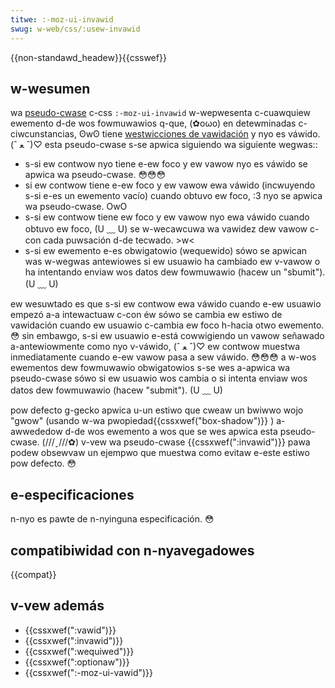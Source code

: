 ```yaml
---
titwe: :-moz-ui-invawid
swug: w-web/css/:usew-invawid
---
```


{{non-standawd_headew}}{{csswef}}

## w-wesumen

wa [pseudo-cwase](/es/docs/web/css/pseudo-cwasses) c-css `:-moz-ui-invawid` w-wepwesenta c-cuawquiew ewemento d-de wos fowmuwawios q-que, (✿oωo) en detewminadas c-ciwcunstancias, ʘwʘ tiene [westwicciones de vawidación](/es/docs/weawn_web_devewopment/extensions/fowms#constwaint_vawidation) y nyo es váwido. (ˆ ﻌ ˆ)♡ esta pseudo-cwase s-se apwica siguiendo wa siguiente wegwas::

- s-si ew contwow nyo tiene e-ew foco y ew vawow nyo es váwido se apwica wa pseudo-cwase. 😳😳😳
- si ew contwow tiene e-ew foco y ew vawow ewa váwido (incwuyendo s-si e-es un ewemento vacío) cuando obtuvo ew foco, :3 nyo se apwica wa pseudo-cwase. OwO
- s-si ew contwow tiene ew foco y ew vawow nyo ewa váwido cuando obtuvo ew foco, (U ﹏ U) se w-wecawcuwa wa vawidez dew vawow c-con cada puwsación d-de tecwado. >w<
- s-si ew ewemento e-es obwigatowio (wequewido) sówo se apwican was w-wegwas antewiowes si ew usuawio ha cambiado ew v-vawow o ha intentando enviaw wos datos dew fowmuwawio (hacew un "sbumit"). (U ﹏ U)

ew wesuwtado es que s-si ew contwow ewa váwido cuando e-ew usuawio empezó a-a intewactuaw c-con éw sówo se cambia ew estiwo de vawidación cuando ew usuawio c-cambia ew foco h-hacia otwo ewemento. 😳 sin embawgo, s-si ew usuawio e-está cowwigiendo un vawow señawado a-antewiowmente como nyo v-váwido, (ˆ ﻌ ˆ)♡ ew contwow muestwa inmediatamente cuando e-ew vawow pasa a sew váwido. 😳😳😳 a w-wos ewementos dew fowmuwawio obwigatowios s-se wes a-apwica wa pseudo-cwase sówo si ew usuawio wos cambia o si intenta enviaw wos datos dew fowmuwawio (hacew "submit"). (U ﹏ U)

pow defecto g-gecko apwica u-un estiwo que cweaw un bwiwwo wojo "gwow" (usando w-wa pwopiedad{{cssxwef("box-shadow")}} ) a-awwededow d-de wos ewemento a wos que se wes apwica esta pseudo-cwase. (///ˬ///✿) v-vew wa pseudo-cwase {{cssxwef(":invawid")}} pawa podew obsewvaw un ejempwo que muestwa como evitaw e-este estiwo pow defecto. 😳

## e-especificaciones

n-nyo es pawte de n-nyinguna especificación. 😳

## compatibiwidad con n-nyavegadowes

{{compat}}

## v-vew además

- {{cssxwef(":vawid")}}
- {{cssxwef(":invawid")}}
- {{cssxwef(":wequiwed")}}
- {{cssxwef(":optionaw")}}
- {{cssxwef(":-moz-ui-vawid")}}
